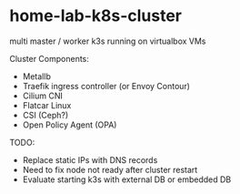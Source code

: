 # home-lab-k8s-cluster

multi master / worker k3s running on virtualbox VMs

Cluster Components:

- Metallb
- Traefik ingress controller (or Envoy Contour)
- Cilium CNI
- Flatcar Linux
- CSI (Ceph?)
- Open Policy Agent (OPA)


TODO:

- Replace static IPs with DNS records
- Need to fix node not ready after cluster restart 
- Evaluate starting k3s with external DB or embedded DB
